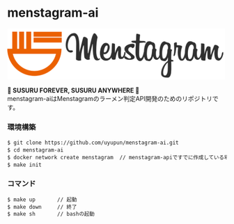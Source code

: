 # menstagram-ai

<img src="logo.png" width="500">

**🍜 SUSURU FOREVER, SUSURU ANYWHERE 🍜**  
menstagram-aiはMenstagramのラーメン判定API開発のためのリポジトリです。

### 環境構築

```bash
$ git clone https://github.com/uyupun/menstagram-ai.git
$ cd menstagram-ai
$ docker network create menstagram  // menstagram-apiですでに作成している場合は実行しなくて良い
$ make init
```

### コマンド

```bash
$ make up       // 起動
$ make down     // 終了
$ make sh       // bashの起動
```